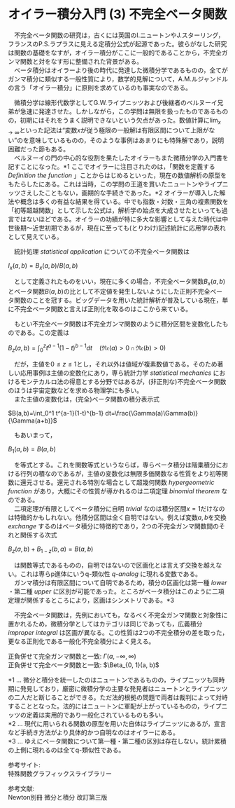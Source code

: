 # オイラー積分入門 (3) 不完全ベータ関数

　不完全ベータ関数の研究は，古くには英国のI.ニュートンやJ.スターリング，フランスのP.S.ラプラスに見える定積分公式が起源であった。彼らがなした研究は関数の基礎をなすが，オイラー積分がここに一般的であることから，不完全ガンマ関数と対をなす形に整備された背景がある。  
　ベータ積分はオイラーより後の時代に発達した微積分学であるものの，全てがガンマ積分に類似する一般性質により，数学的見解について，A.M.ルジャンドルの言う「オイラー積分」に原則を求めているのも事実なのである。  

　微積分学は線形代数学としてG.W.ライプニッツおよび後継者のベルヌーイ兄弟が急速に発達させた。しかしながら，この学問は無限を扱ったものであるものの，初期にはそれをうまく説明できないという欠点があった。数値計算に$\lim_{x \to \infty}$といった記法は“変数$x$が従う極限の一般解は有限区間について上限がない”のを意味しているものの，そのような事例はあまりにも特殊解であり，説明困難だった節もある。  
　ベルヌーイの門の中心的な役割を果たしたオイラーもまた微積分学の入門書を記すことになった。*1 ここでオイラーに注目されたのは，「関数を定義する *Definition the function* 」ことからはじめるといった，現在の数値解析の原型をもたらしたにある。これは当時，この学問の王道を貫いたニュートンやライプニッツさえしたこともない，画期的な手続きであった。*2 オイラーが導入した解法や概念は多くの有益な結果を得ている。中でも指数・対数・三角の複素関数を「初等超越関数」として示した公式は，解析学の始点を大成させたといっても過言ではないほどである。オイラーの功績が特に多大な影響として与えた時代は中世後期～近世初期であるが，現在に至っても(とりわけ)記述統計に応用学の表れとして見えている。  

　統計処理 *statistical application* についての不完全ベータ関数は  

$I_x(a,b)=B_x(a,b)/B(a,b)$  

　として定義されたものをいい，現在に多くの場合，不完全ベータ関数$B_x(a,b)$とベータ関数$B(a,b)$の比として不定値を発生しないようにした正則不完全ベータ関数のことを冠する。ビッグデータを用いた統計解析が普及している現在，単に不完全ベータ関数と言えば正則化を取るのはここから来ている。  

　もとい不完全ベータ関数は不完全ガンマ関数のように積分区間を変数化したものである。この定義は  

$B_z(a,b)=\int_0^z t^{a-1}(1-t)^{b-1}dt\quad(\mathfrak{Re}(a)>0\,\cap\,\mathfrak{Re}(b)>0)$  

　だが，主値を$0\le z\le 1$とし，それ以外は値域が複素数値である。そのため著しい応用事例は主値の変数化にあり，専ら統計力学 *statistical mechanics* におけるモンテカルロ法の得意とする分野ではあるが，(非正則な)不完全ベータ関数のほうは宇宙定数などを求める物理学にも多い。  
　また主値の変数化は，(完全)ベータ関数の積分表示式  

$B(a,b)=\int_0^1 t^{a-1}(1-t)^{b-1} dt=\frac{\Gamma(a)\Gamma(b)}{\Gamma(a+b)}$  

　もあいまって，  

$B_1(a,b)=B(a,b)$  

　を等式とする。これを関数等式というならば，専らベータ積分は階乗積分における行列の積なのであるが，主値の変数化は無限多価関数なる性質をより初等関数に還元させる。還元される特別な場合として超幾何関数 *hypergeometric function* があり，大概にその性質が導かれるのは二項定理 *binomial theorem* なのである。  
　二項定理が有限としてベータ積分に自明 *trivial* なのは積分区間$x=1$だけなのは特徴的かもしれない。他積分区間は全く自明ではない。例えば変数$a,b$を交換 *exchange* するのはベータ積分に特徴的であり，2つの不完全ガンマ関数間のそれと関係する次式  

$B_z(a,b)+B_{1-z}(b,a)=B(a,b)$  

　は関数等式であるものの，自明ではないので区画化とは言えず交換を越えない。これは専らp進体にいうq-類似性 *q-analog* に現れる変数である。  
　ガンマ積分は有限区間について自明であるため，積分の区画化は第一種 *lower* ・第二種 *upper* に区別が可能であった。ところがベータ積分はこのように二項定理が関係するところにより，区画はシンメトリである。*3  

　不完全ベータ関数は，先例においても，なるべく不完全ガンマ関数と対象性に置かれるため，微積分学としてはカテゴリは同じであっても，広義積分 *improper integral* は区画が異なる。この性質は2つの不完全積分の差を取った，更なる正則化である一般化不完全積分によく見える。  

正負併せて完全ガンマ関数と一致: $\Gamma(a, -\infty, \infty)$  
正負併せて完全ベータ関数と一致: $\Beta_{0, 1}(a, b)$  

*1 ... 微分と積分を統一したのはニュートンであるものの，ライプニッツも同時期に発見しており，厳密に微積分学の主要な発見者はニュートンとライプニッツの二人だと断じることができる。ただ法的根拠の問題で両者は裁判によって対峙することとなった。法的にはニュートンに軍配が上がっているものの，ライプニッツの定義は実用的であり一般化されているものも多い。  
*2 ... 現代に用いられる関数の原型を用いた自体はライプニッツにあるが，宣言など手続き方法がより具体的かつ自明なのはオイラーにある。  
*3 ... ゆえにベータ関数について第一種・第二種の区別は存在しない。統計累積の上側に現れるのは全てq-類似性である。  

参考サイト:  
特殊関数グラフィックスライブラリー  

参考文献:  
Newton別冊 微分と積分 改訂第三版  
